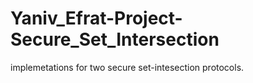 # Yaniv_Efrat-Project-Secure_Set_Intersection
implemetations for two secure set-intesection protocols.
